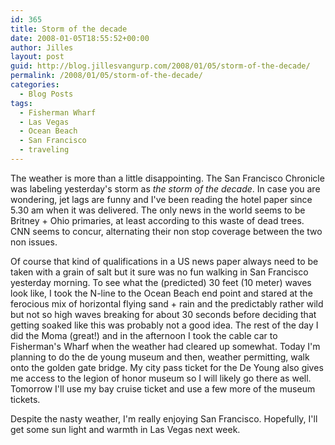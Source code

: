```yaml
---
id: 365
title: Storm of the decade
date: 2008-01-05T18:55:52+00:00
author: Jilles
layout: post
guid: http://blog.jillesvangurp.com/2008/01/05/storm-of-the-decade/
permalink: /2008/01/05/storm-of-the-decade/
categories:
  - Blog Posts
tags:
  - Fisherman Wharf
  - Las Vegas
  - Ocean Beach
  - San Francisco
  - traveling
---
```

The weather is more than a little disappointing. The San Francisco Chronicle was labeling yesterday's storm as *the storm of the decade*. In case you are wondering, jet lags are funny and I've been reading the hotel paper since 5.30 am when it was delivered. The only news in the world seems to be Britney + Ohio primaries, at least according to this waste of dead trees. CNN seems to concur, alternating their non stop coverage between the two non issues. 

Of course that kind of qualifications in a US news paper always need to be taken with a grain of salt but it sure was no fun walking in San Francisco yesterday morning. To see what the (predicted) 30 feet (10 meter) waves look like, I took the N-line to the Ocean Beach end point and stared at the ferocious mix of horizontal flying sand + rain and the predictably rather wild but not so high waves breaking for about 30 seconds before deciding that getting soaked like this was probably not a good idea. The rest of the day I did the Moma (great!) and in the afternoon I took the cable car to Fisherman's Wharf when the weather had cleared up somewhat. Today I'm planning to do the de young museum and then, weather permitting, walk onto the golden gate bridge. My city pass ticket for the De Young also gives me access to the legion of honor museum so I will likely go there as well. Tomorrow I'll use my bay cruise ticket and use a few more of the museum tickets. 

Despite the nasty weather, I'm really enjoying San Francisco. Hopefully, I'll get some sun light and warmth in Las Vegas next week.